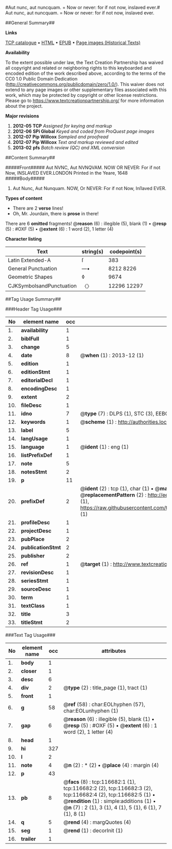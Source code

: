 #Aut nunc, aut nuncquam. = Now or never: for if not now, inslaved ever.#
Aut nunc, aut nuncquam. = Now or never: for if not now, inslaved ever.

##General Summary##

**Links**

[TCP catalogue](http://www.ota.ox.ac.uk/tcp/)  • 
[HTML](http://tei.it.ox.ac.uk/tcp/Texts-HTML/free/A75/A75821.html)  • 
[EPUB](http://tei.it.ox.ac.uk/tcp/Texts-EPUB/free/A75/A75821.epub) • 
[Page images (Historical Texts)](https://historicaltexts.jisc.ac.uk/eebo-99864453e)

**Availability**

To the extent possible under law, the Text Creation Partnership has waived all copyright and related or neighboring rights to this keyboarded and encoded edition of the work described above, according to the terms of the CC0 1.0 Public Domain Dedication (http://creativecommons.org/publicdomain/zero/1.0/). This waiver does not extend to any page images or other supplementary files associated with this work, which may be protected by copyright or other license restrictions. Please go to https://www.textcreationpartnership.org/ for more information about the project.

**Major revisions**

1. __2012-05__ __TCP__ *Assigned for keying and markup*
1. __2012-06__ __SPi Global__ *Keyed and coded from ProQuest page images*
1. __2012-07__ __Pip Willcox__ *Sampled and proofread*
1. __2012-07__ __Pip Willcox__ *Text and markup reviewed and edited*
1. __2013-02__ __pfs__ *Batch review (QC) and XML conversion*

##Content Summary##

#####Front#####
Aut NVNC, Aut NVNQVAM. NOW OR NEVER: For if not Now, INSLAVED EVER.LONDON Printed in the Yeare, 1648
#####Body#####

1. Aut Nunc, Aut Nunquam. NOW, Or NEVER: For if not Now, Inſlaved EVER.

**Types of content**

  * There are 2 **verse** lines!
  * Oh, Mr. Jourdain, there is **prose** in there!

There are 6 **omitted** fragments! 
 @__reason__ (6) : illegible (5), blank (1)  •  @__resp__ (5) : #OXF (5)  •  @__extent__ (6) : 1 word (2), 1 letter (4)

**Character listing**


|Text|string(s)|codepoint(s)|
|---|---|---|
|Latin Extended-A|ſ|383|
|General Punctuation|—•|8212 8226|
|Geometric Shapes|◊|9674|
|CJKSymbolsandPunctuation|〈〉|12296 12297|

##Tag Usage Summary##

###Header Tag Usage###

|No|element name|occ|attributes|
|---|---|---|---|
|1.|__availability__|1||
|2.|__biblFull__|1||
|3.|__change__|5||
|4.|__date__|8| @__when__ (1) : 2013-12 (1)|
|5.|__edition__|1||
|6.|__editionStmt__|1||
|7.|__editorialDecl__|1||
|8.|__encodingDesc__|1||
|9.|__extent__|2||
|10.|__fileDesc__|1||
|11.|__idno__|7| @__type__ (7) : DLPS (1), STC (3), EEBO-CITATION (1), PROQUEST (1), VID (1)|
|12.|__keywords__|1| @__scheme__ (1) : http://authorities.loc.gov/ (1)|
|13.|__label__|5||
|14.|__langUsage__|1||
|15.|__language__|1| @__ident__ (1) : eng (1)|
|16.|__listPrefixDef__|1||
|17.|__note__|5||
|18.|__notesStmt__|2||
|19.|__p__|11||
|20.|__prefixDef__|2| @__ident__ (2) : tcp (1), char (1)  •  @__matchPattern__ (2) : ([0-9\-]+):([0-9IVX]+) (1), (.+) (1)  •  @__replacementPattern__ (2) : http://eebo.chadwyck.com/downloadtiff?vid=$1&page=$2 (1), https://raw.githubusercontent.com/textcreationpartnership/Texts/master/tcpchars.xml#$1 (1)|
|21.|__profileDesc__|1||
|22.|__projectDesc__|1||
|23.|__pubPlace__|2||
|24.|__publicationStmt__|2||
|25.|__publisher__|2||
|26.|__ref__|1| @__target__ (1) : http://www.textcreationpartnership.org/docs/. (1)|
|27.|__revisionDesc__|1||
|28.|__seriesStmt__|1||
|29.|__sourceDesc__|1||
|30.|__term__|1||
|31.|__textClass__|1||
|32.|__title__|3||
|33.|__titleStmt__|2||


###Text Tag Usage###

|No|element name|occ|attributes|
|---|---|---|---|
|1.|__body__|1||
|2.|__closer__|1||
|3.|__desc__|6||
|4.|__div__|2| @__type__ (2) : title_page (1), tract (1)|
|5.|__front__|1||
|6.|__g__|58| @__ref__ (58) : char:EOLhyphen (57), char:EOLunhyphen (1)|
|7.|__gap__|6| @__reason__ (6) : illegible (5), blank (1)  •  @__resp__ (5) : #OXF (5)  •  @__extent__ (6) : 1 word (2), 1 letter (4)|
|8.|__head__|1||
|9.|__hi__|327||
|10.|__l__|2||
|11.|__note__|4| @__n__ (2) : * (2)  •  @__place__ (4) : margin (4)|
|12.|__p__|43||
|13.|__pb__|8| @__facs__ (8) : tcp:116682:1 (1), tcp:116682:2 (2), tcp:116682:3 (2), tcp:116682:4 (2), tcp:116682:5 (1)  •  @__rendition__ (1) : simple:additions (1)  •  @__n__ (7) : 2 (1), 3 (1), 4 (1), 5 (1), 6 (1), 7 (1), 8 (1)|
|14.|__q__|5| @__rend__ (4) : margQuotes (4)|
|15.|__seg__|1| @__rend__ (1) : decorInit (1)|
|16.|__trailer__|1||
